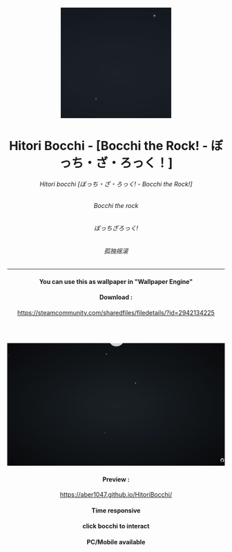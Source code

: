 <div align = "center">

![preview_2](Preview.gif)

# Hitori Bocchi - [Bocchi the Rock! - ぼっち・ざ・ろっく！]
###### Hitori bocchi [ぼっち・ざ・ろっく! - Bocchi the Rock!]
###### Bocchi the rock
###### ぼっちざろっく!
###### 孤独摇滚

------------------


#### You can use this as wallpaper in "Wallpaper Engine"

#### Download :

https://steamcommunity.com/sharedfiles/filedetails/?id=2942134225

</br></br>

![preview_2](Preview_full.gif)

#### Preview :

https://aber1047.github.io/HitoriBocchi/


#### Time responsive
#### click bocchi to interact
#### PC/Mobile available



</div>
